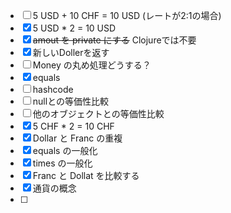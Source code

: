 - [ ] 5 USD + 10 CHF = 10 USD (レートが2:1の場合)
- [x] 5 USD * 2 = 10 USD
- [x] ~~amout を private にする~~ Clojureでは不要
- [x] 新しいDollerを返す
- [ ] Money の丸め処理どうする？
- [x] equals
- [ ] hashcode
- [ ] nullとの等価性比較
- [ ] 他のオブジェクトとの等価性比較
- [x] 5 CHF * 2 = 10 CHF
- [x] Dollar と Franc の重複
- [x] equals の一般化
- [x] times の一般化
- [x] Franc と Dollat を比較する
- [x] 通貨の概念
- [ ] 